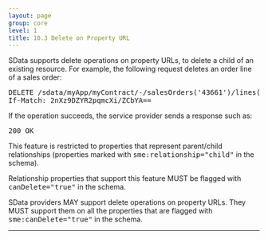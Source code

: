 ```yaml
---
layout: page
group: core
level: 1
title: 10.3 Delete on Property URL
---
```


SData supports delete operations on property URLs, to delete a child of an
existing resource. For example, the following request deletes an order line of a
sales order:

<pre>DELETE /sdata/myApp/myContract/-/salesOrders('43661')/lines('3')
If-Match: 2nXz9DZYR2pqmcXi/ZCbYA==</pre>

If the operation succeeds, the service provider sends a response such as:

<pre>200 OK</pre>

This feature is restricted to properties that represent parent/child
relationships (properties marked with <tt>sme:relationship="child"</tt> in the
schema).

Relationship properties that support this feature MUST be flagged with
<tt>canDelete="true"</tt> in the schema.

SData providers MAY support delete operations on property URLs.
They MUST support them on all the properties that are flagged with
<tt>sme:canDelete="true"</tt> in the schema.

* * *